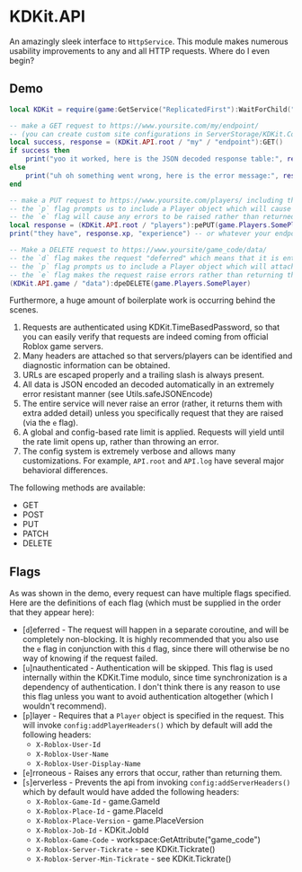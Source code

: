 # KDKit.API

An amazingly sleek interface to `HttpService`. This module makes numerous usability improvements to any and all HTTP requests. Where do I even begin?

## Demo
```lua
local KDKit = require(game:GetService("ReplicatedFirst"):WaitForChild("KDKit"))

-- make a GET request to https://www.yoursite.com/my/endpoint/
-- (you can create custom site configurations in ServerStorage/KDKit.Configuration/API, here we are using the root config)
local success, response = (KDKit.API.root / "my" / "endpoint"):GET()
if success then
    print("yoo it worked, here is the JSON decoded response table:", response)
else
    print("uh oh something went wrong, here is the error message:", response)
end

-- make a PUT request to https://www.yoursite.com/players/ including the JSON object {"extraData": 123}
-- the `p` flag prompts us to include a Player object which will cause various player headers like X-Roblox-User-Id to be added(in accordance with your config)
-- the `e` flag will cause any errors to be raised rather than returned
local response = (KDKit.API.root / "players"):pePUT(game.Players.SomePlayer, { extraData = 123 })
print("they have", response.xp, "experience") -- or whatever your endpoint returns

-- Make a DELETE request to https://www.yoursite/game_code/data/
-- the `d` flag makes the request "deferred" which means that it is entirely asynchronous and it is impossible to retrieve the return value
-- the `p` flag prompts us to include a Player object which will attach related headers
-- the `e` flag makes the request raise errors rather than returning them (since the request is deferred, this is kind of important)
(KDKit.API.game / "data"):dpeDELETE(game.Players.SomePlayer)
```

Furthermore, a huge amount of boilerplate work is occurring behind the scenes.
1. Requests are authenticated using KDKit.TimeBasedPassword, so that you can easily verify that requests are indeed coming from official Roblox game servers.
2. Many headers are attached so that servers/players can be identified and diagnostic information can be obtained.
3. URLs are escaped properly and a trailing slash is always present.
4. All data is JSON encoded an decoded automatically in an extremely error resistant manner (see Utils.safeJSONEncode)
5. The entire service will never raise an error (rather, it returns them with extra added detail) unless you specifically request that they are raised (via the `e` flag).
6. A global and config-based rate limit is applied. Requests will yield until the rate limit opens up, rather than throwing an error.
7. The config system is extremely verbose and allows many customizations. For example, `API.root` and `API.log` have several major behavioral differences. 


The following methods are available:
* GET
* POST
* PUT
* PATCH
* DELETE

## Flags
As was shown in the demo, every request can have multiple flags specified.
Here are the definitions of each flag (which must be supplied in the order that they appear here):
* [`d`]eferred - The request will happen in a separate coroutine, and will be completely non-blocking. It is highly recommended that you also use the `e` flag in conjunction with this `d` flag, since there will otherwise be no way of knowing if the request failed.
* [`u`]nauthenticated - Authentication will be skipped. This flag is used internally within the KDKit.Time modulo, since time synchronization is a dependency of authentication. I don't think there is any reason to use this flag unless you want to avoid authentication altogether (which I wouldn't recommend).
* [`p`]layer - Requires that a `Player` object is specified in the request. This will invoke `config:addPlayerHeaders()` which by default will add the following headers:
    * `X-Roblox-User-Id`
    * `X-Roblox-User-Name`
    * `X-Roblox-User-Display-Name`
* [`e`]rroneous - Raises any errors that occur, rather than returning them.
* [`s`]erverless - Prevents the api from invoking `config:addServerHeaders()` which by default would have added the following headers:
    * `X-Roblox-Game-Id` - game.GameId
    * `X-Roblox-Place-Id` - game.PlaceId
    * `X-Roblox-Place-Version` - game.PlaceVersion
    * `X-Roblox-Job-Id` - KDKit.JobId
    * `X-Roblox-Game-Code` - workspace:GetAttribute("game_code")
    * `X-Roblox-Server-Tickrate` - see KDKit.Tickrate()
    * `X-Roblox-Server-Min-Tickrate` - see KDKit.Tickrate()